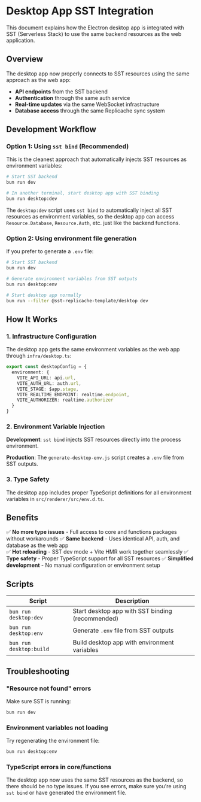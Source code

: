 # Desktop App SST Integration

This document explains how the Electron desktop app is integrated with SST (Serverless Stack) to use the same backend resources as the web application.

## Overview

The desktop app now properly connects to SST resources using the same approach as the web app:

- **API endpoints** from the SST backend
- **Authentication** through the same auth service
- **Real-time updates** via the same WebSocket infrastructure
- **Database access** through the same Replicache sync system

## Development Workflow

### Option 1: Using `sst bind` (Recommended)

This is the cleanest approach that automatically injects SST resources as environment variables:

```bash
# Start SST backend
bun run dev

# In another terminal, start desktop app with SST binding
bun run desktop:dev
```

The `desktop:dev` script uses `sst bind` to automatically inject all SST resources as environment variables, so the desktop app can access `Resource.Database`, `Resource.Auth`, etc. just like the backend functions.

### Option 2: Using environment file generation

If you prefer to generate a `.env` file:

```bash
# Start SST backend
bun run dev

# Generate environment variables from SST outputs
bun run desktop:env

# Start desktop app normally
bun run --filter @sst-replicache-template/desktop dev
```

## How It Works

### 1. Infrastructure Configuration

The desktop app gets the same environment variables as the web app through `infra/desktop.ts`:

```typescript
export const desktopConfig = {
  environment: {
    VITE_API_URL: api.url,
    VITE_AUTH_URL: auth.url,
    VITE_STAGE: $app.stage,
    VITE_REALTIME_ENDPOINT: realtime.endpoint,
    VITE_AUTHORIZER: realtime.authorizer
  }
}
```

### 2. Environment Variable Injection

**Development**: `sst bind` injects SST resources directly into the process environment.

**Production**: The `generate-desktop-env.js` script creates a `.env` file from SST outputs.

### 3. Type Safety

The desktop app includes proper TypeScript definitions for all environment variables in `src/renderer/src/env.d.ts`.

## Benefits

✅ **No more type issues** - Full access to core and functions packages without workarounds
✅ **Same backend** - Uses identical API, auth, and database as the web app  
✅ **Hot reloading** - SST dev mode + Vite HMR work together seamlessly
✅ **Type safety** - Proper TypeScript support for all SST resources
✅ **Simplified development** - No manual configuration or environment setup

## Scripts

| Script                  | Description                                      |
| ----------------------- | ------------------------------------------------ |
| `bun run desktop:dev`   | Start desktop app with SST binding (recommended) |
| `bun run desktop:env`   | Generate `.env` file from SST outputs            |
| `bun run desktop:build` | Build desktop app with environment variables     |

## Troubleshooting

### "Resource not found" errors

Make sure SST is running:

```bash
bun run dev
```

### Environment variables not loading

Try regenerating the environment file:

```bash
bun run desktop:env
```

### TypeScript errors in core/functions

The desktop app now uses the same SST resources as the backend, so there should be no type issues. If you see errors, make sure you're using `sst bind` or have generated the environment file.
